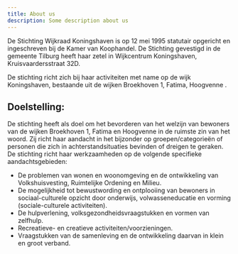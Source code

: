 ```yaml
---
title: About us
description: Some description about us
---
```

De Stichting Wijkraad Koningshaven is op 12 mei 1995 statutair opgericht en ingeschreven bij de Kamer van Koophandel. De Stichting gevestigd in de gemeente Tilburg heeft haar zetel in Wijkcentrum Koningshaven, Kruisvaardersstraat 32D.

De stichting richt zich bij haar activiteiten met name op de wijk Koningshaven, bestaande uit de wijken Broekhoven 1, Fatima, Hoogvenne .

## Doelstelling:

De stichting heeft als doel om het bevorderen van het welzijn van bewoners van de wijken Broekhoven 1, Fatima en Hoogvenne in de ruimste zin van het woord. Zij richt haar aandacht in het bijzonder op groepen/categorieën of personen die zich in achterstandsituaties bevinden of dreigen te geraken. De stichting richt haar werkzaamheden op de volgende specifieke aandachtsgebieden:

  - De problemen van wonen en woonomgeving en de ontwikkeling van Volkshuisvesting, Ruimtelijke Ordening en Milieu.
  - De mogelijkheid tot bewustwording en ontplooiing van bewoners in sociaal-culturele opzicht door onderwijs, volwasseneducatie en vorming (sociale-culturele activiteiten).
  - De hulpverlening, volksgezondheidsvraagstukken en vormen van zelfhulp.
  - Recreatieve- en creatieve activiteiten/voorzieningen.
  - Vraagstukken van de samenleving en de ontwikkeling daarvan in klein en groot verband.

